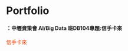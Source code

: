 # Portfolio

  #### <a href="https://www.tmba.tw/" target="_blank" style="text-decoration:none;color:red;"></a>：中壢資策會 AI/Big Data 班DB104專題:信手卡來
   
   <a href="https://drive.google.com/open?id=1sy9-YXnYzRy45KJqdZb8J-R6moVgYd03" target="_blank" style="text-decoration:none;color:	#E63F00;">信手卡來</a>

  

